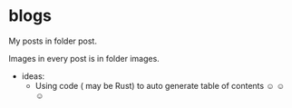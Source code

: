 # blogs

My posts in folder post.


Images in every post is in folder images.


- ideas:
  - Using code ( may be Rust) to auto generate table of contents :relaxed: :relaxed: :relaxed: